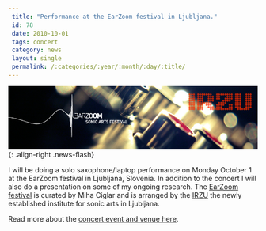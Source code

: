 ```yaml
---
 title: "Performance at the EarZoom festival in Ljubljana."
 id: 78
 date: 2010-10-01
 tags: concert
 category: news
 layout: single
 permalink: /:categories/:year/:month/:day/:title/
---
```

![image-right](/assets/images/irzu.png){: .align-right .news-flash}

I will be doing a solo saxophone/laptop performance on Monday October 1 at the EarZoom festival in Ljubljana, Slovenia. In addition to the concert I will also do a presentation on some of my ongoing research. The <a href="http://www.irzu.org/festival/festival.html">EarZoom festival</a> is curated by Miha Ciglar and is arranged by the <a href="http://www.irzu.org">IRZU</a> the newly established institute for sonic arts in Ljubljana.</p>
<p>Read more about the <a href="https://cd-cc.si/default.cfm?Jezik=En&Kat=0201&Predstava=2183">concert event and venue here</a>.

